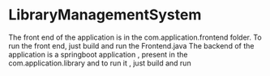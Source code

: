 # LibraryManagementSystem
The front end of the application is in the com.application.frontend folder. To run the front end, just build and run the Frontend.java
The backend of the application is a springboot application , present in the com.application.library and to run it , just build and run 
